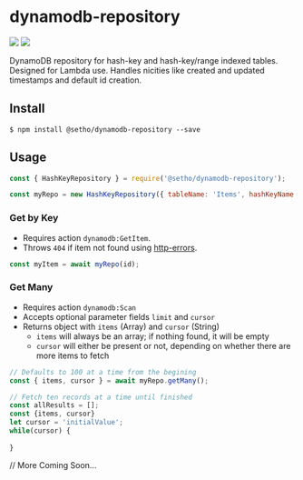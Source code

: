 # dynamodb-repository
![](https://img.shields.io/npm/v/@setho/dynamodb-repository.svg)  ![](https://app.codeship.com/projects/a911ad40-03eb-0137-5493-663ef6d42e08/status?branch=master)

DynamoDB repository for hash-key and hash-key/range indexed tables. Designed for Lambda use. Handles nicities like created and updated timestamps and default id creation.

## Install
  `$ npm install @setho/dynamodb-repository --save`

## Usage
```javascript
const { HashKeyRepository } = require('@setho/dynamodb-repository');

const myRepo = new HashKeyRepository({ tableName: 'Items', hashKeyName: 'id' });
```

### Get by Key
- Requires action `dynamodb:GetItem`.
- Throws `404` if item not found using [http-errors](https://npmjs.com/package/http-errors).
```javascript
const myItem = await myRepo(id);
```

### Get Many
- Requires action `dynamodb:Scan`
- Accepts optional parameter fields `limit` and `cursor`
- Returns object with `items` (Array) and `cursor` (String)
  - `items` will always be an array; if nothing found, it will be empty
  - `cursor` will either be present or not, depending on whether there are more items to fetch
```javascript
// Defaults to 100 at a time from the begining
const { items, cursor } = await myRepo.getMany();

// Fetch ten records at a time until finished
const allResults = [];
const {items, cursor}
let cursor = 'initialValue';
while(cursor) {
  
}
```

  // More Coming Soon...